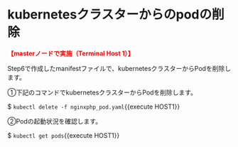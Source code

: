 # kubernetesクラスターからのpodの削除

**<span style="color: red; ">【masterノードで実施（Terminal Host 1）】</span>**  

Step6で作成したmanifestファイルで、kubernetesクラスターからPodを削除します。  

①下記のコマンドでkubernetesクラスターからPodを削除します。  

$ `kubectl delete -f nginxphp_pod.yaml`{{execute HOST1}}  

②Podの起動状況を確認します。

$ `kubectl get pods`{{execute HOST1}}  

